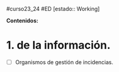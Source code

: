 #curso23_24 #ED [estado:: Working] 

**Contenidos:**

# 1.  de la información.
- [ ] Organismos de gestión de incidencias.
